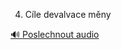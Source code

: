 
4. Cíle devalvace měny

[🔊 Poslechnout audio](/data/7-paragraphs/audio/chapter_156/para_001-4-Cle-devalvace-mny.mp3)
